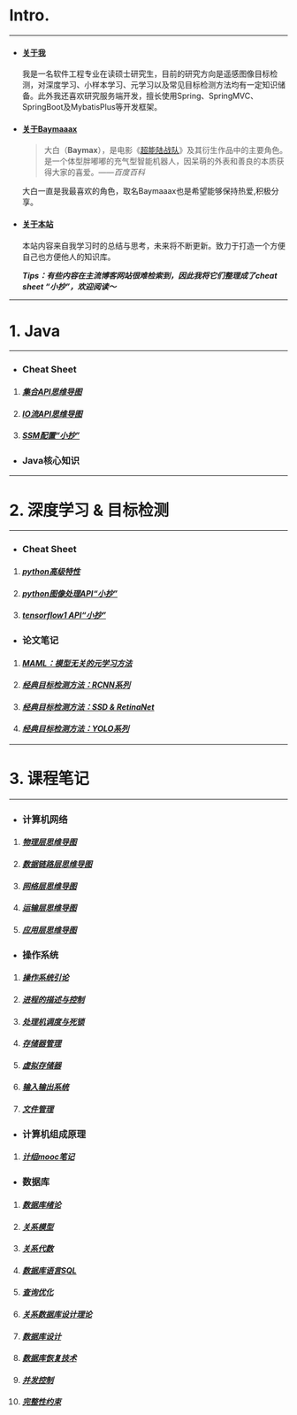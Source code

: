 
# **Intro.**

------

- #### <u>关于我</u>

  我是一名软件工程专业在读硕士研究生，目前的研究方向是遥感图像目标检测，对深度学习、小样本学习、元学习以及常见目标检测方法均有一定知识储备。此外我还喜欢研究服务端开发，擅长使用Spring、SpringMVC、SpringBoot及MybatisPlus等开发框架。

- #### <u>关于Baymaaax</u>

  > 大白（**Baymax**），是电影《[超能陆战队](https://baike.baidu.com/item/超能陆战队/13575607?fromModule=lemma_inlink)》及其衍生作品中的主要角色。是一个体型胖嘟嘟的充气型智能机器人，因呆萌的外表和善良的本质获得大家的喜爱。——*百度百科*

  大白一直是我最喜欢的角色，取名Baymaaax也是希望能够保持热爱,积极分享。

- #### <u>关于本站</u>

  本站内容来自我学习时的总结与思考，未来将不断更新。致力于打造一个方便自己也方便他人的知识库。

  ***Tips：有些内容在主流博客网站很难检索到，因此我将它们整理成了cheat sheet “小抄”，欢迎阅读～***

------

# **1. Java** 

------

- ### Cheat Sheet

1. #### *[集合API思维导图](page/集合API思维导图.md)*

2. #### *[IO流API思维导图](page/IO流API思维导图.md)*

3. #### *[SSM配置“小抄”](page/SSM配置小抄.md)*

- ### Java核心知识

------

# **2. 深度学习 & 目标检测**

------

- ### Cheat Sheet

1. #### *[python高级特性](page/python高级特性.md)*

2. #### *[python图像处理API“小抄”](page/python图像处理小抄.md)*

3. ####  *[tensorflow1 API“小抄”](page/tensorflow1小抄.md)*

- ### 论文笔记

1. #### *[MAML：模型无关的元学习方法](page/模型无关的元学习方法.md)*

2. #### *[经典目标检测方法：RCNN系列](page/经典目标检测方法RCNN系列.md)*

3. #### *[经典目标检测方法：SSD & RetinaNet](page/经典目标检测方法SSD_RetinaNet.md)*

4. #### *[经典目标检测方法：YOLO系列](page/经典目标检测方法YOLO系列.md)*



------

# **3. 课程笔记**

------

- ### 计算机网络

1. #### *[物理层思维导图](page/物理层思维导图.md)*

2. #### *[数据链路层思维导图](page/数据链路层思维导图.md)*

3. #### *[网络层思维导图](page/网络层思维导图.md)*

4. #### *[运输层思维导图](page/运输层思维导图.md)*

5. #### *[应用层思维导图](page/应用层思维导图.md)*

- ### 操作系统

1. #### *[操作系统引论](page/操作系统引论.md)*

2. #### *[进程的描述与控制](page/进程的描述与控制.md)*

3. #### *[处理机调度与死锁](page/处理机调度与死锁.md)*

4. #### *[存储器管理](page/存储器管理.md)*

5. #### *[虚拟存储器](page/虚拟存储器.md)*

6. #### *[输入输出系统](page/输入输出系统.md)*

7. #### *[文件管理](page/文件管理.md)*

- ### 计算机组成原理

1. #### *[计组mooc笔记](page/计组mooc笔记.md)*

- ### 数据库

1. #### *[数据库绪论](page/数据库绪论.md)*

2. #### *[关系模型](page/关系模型.md)*

3. #### *[关系代数](page/关系代数.md)*

4. #### *[数据库语言SQL](page/数据库语言SQL.md)*

5. #### *[查询优化](page查询优化/.md)*

6. #### *[关系数据库设计理论](page/关系数据库设计理论.md)*

7. #### *[数据库设计](page/数据库设计.md)*

8. #### *[数据库恢复技术](page/数据库恢复技术.md)*

9. #### *[并发控制](page/并发控制.md)*

1. #### *[完整性约束](page/完整性约束.md)*

